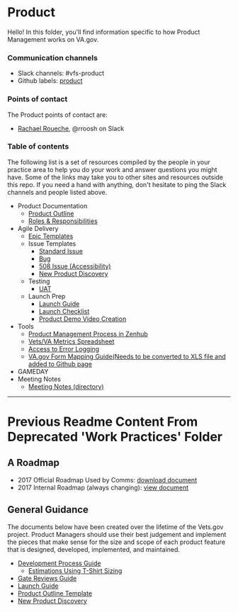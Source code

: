 # Product
Hello! In this folder, you'll find information specific to how Product Management works on VA.gov. 

### Communication channels
- Slack channels: #vfs-product
- Github labels: [product](https://github.com/department-of-veterans-affairs/vets.gov-team/issues?utf8=%E2%9C%93&q=is%3Aopen+is%3Aissue+label%3Aproduct+)

### Points of contact
The Product points of contact are:  
- [Rachael Roueche](mailto:rachael.roueche@adhocteam.us), @rroosh on Slack

### Table of contents
The following list is a set of resources compiled by the people in your practice area to help you do your work and answer questions you might have. Some of the links may take you to other sites and resources outside this repo. If you need a hand with anything, don't hesitate to ping the Slack channels and people listed above.
- Product Documentation
     - [Product Outline](https://github.com/department-of-veterans-affairs/vets.gov-team/blob/master/Practice%20Areas/Product/ProductOutline.md)
     - [Roles & Responsibilities](https://github.com/department-of-veterans-affairs/vets.gov-team/blob/master/Practice%20Areas/Product/Roles%20and%20Responsibilities.md)
- Agile Delivery
    - [Epic Templates](https://github.com/department-of-veterans-affairs/vets.gov-team/blob/master/Practice%20Areas/Product/epic%20templates.md)
    - Issue Templates
        - [Standard Issue](https://github.com/department-of-veterans-affairs/vets.gov-team/blob/master/.github/ISSUE_TEMPLATE/standard_issue_template.md)
        - [Bug](https://github.com/department-of-veterans-affairs/vets.gov-team/blob/master/.github/ISSUE_TEMPLATE/bug_template.md)
        - [508 Issue (Accessibility)](https://github.com/department-of-veterans-affairs/vets.gov-team/blob/master/.github/ISSUE_TEMPLATE/508_issue_template.md)
        - [New Product Discovery](https://github.com/department-of-veterans-affairs/vets.gov-team/blob/master/Practice%20Areas/Product/NewProductDiscovery.md)
    - Testing
        - [UAT](https://github.com/department-of-veterans-affairs/vets.gov-team/blob/master/Practice%20Areas/Product/UserAcceptanceTesting.md)
    - Launch Prep
        - [Launch Guide](https://github.com/department-of-veterans-affairs/vets.gov-team/blob/master/Practice%20Areas/Product/Product_Launch_Guide.md)
        - [Launch Checklist](https://github.com/department-of-veterans-affairs/vets.gov-team/blob/master/Practice%20Areas/Product/Launch%20Checklist.md)
        - [Product Demo Video Creation](https://github.com/department-of-veterans-affairs/vets.gov-team/blob/master/Practice%20Areas/Product/Demo%20Video%20Creation%20Process.md)
- Tools
     - [Product Management Process in Zenhub](https://github.com/department-of-veterans-affairs/vets.gov-team/blob/master/Practice%20Areas/Product/zenhub_product_management.pdf)
     - [Vets/VA Metrics Spreadsheet](https://docs.google.com/spreadsheets/d/1L_w8FhhcOttMitKB3_9ge8UN01GcSXmaPZWDIRJIhxI/edit#gid=972187789)
     - [Access to Error Logging](https://github.com/department-of-veterans-affairs/vets.gov-team/blob/master/Practice%20Areas/Engineering/Internal%20Tools.md)
     - [VA.gov Form Mapping Guide(Needs to be converted to XLS file and added to Github page](https://github.com/department-of-veterans-affairs/vets.gov-team/blob/master/Practice%20Areas/Product/Va.gov%20Form%20Mapping%20Guide.xlsx)
- GAMEDAY
- Meeting Notes
     - [Meeting Notes (directory)](https://github.com/department-of-veterans-affairs/vets.gov-team/tree/master/Practice%20Areas/Product/Meeting%20Notes)


---

# Previous Readme Content From Deprecated 'Work Practices' Folder
## A Roadmap
- 2017 Official Roadmap Used by Comms: [download document](Roadmap%20Documents/2017-03_vets.gov_roadmap_INTERNAL.docx)
- 2017 Internal Roadmap (always changing): [view document](Product_Owners_2017_roadmap.md)

## General Guidance 
The documents below have been created over the lifetime of the Vets.gov project.  Product Managers should use their best judgement and implement the pieces that make sense for the size and scope of each product feature that is designed, developed, implemented, and maintained.

- [Development Process Guide](Product_Development_Process_Guide.md)
  - [Estimations Using T-Shirt Sizing](Product_Development_T-Shirt_Sizing.md)
- [Gate Reviews Guide](Product_Gate_Reviews_Guide.md)
- [Launch Guide](Product_Launch_Guide.md)
- [Product Outline Template](https://github.com/department-of-veterans-affairs/vets.gov-team/blob/Product-Outline/Practice%20Areas/Product/ProductOutline.md)
- [New Product Discovery](https://github.com/department-of-veterans-affairs/vets.gov-team/blob/Product-Outline/Practice%20Areas/Product/NewProductDiscovery.md)
